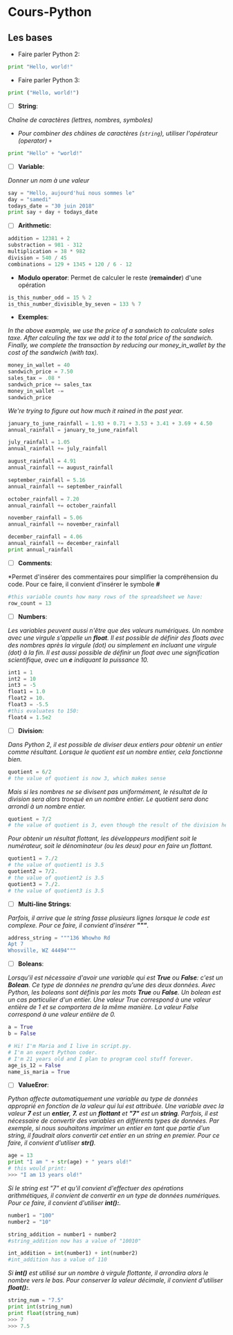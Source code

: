 # Cours-Python
## Les bases
- Faire parler Python 2: 
```py
print "Hello, world!"
```
- Faire parler Python 3: 
```py 
print ("Hello, world!")
```
- [ ] **String**: 

*Chaîne de caractères (lettres, nombres, symboles)*
- *Pour combiner des châines de caractères (`string`), utiliser l'opérateur (operator) `+`*
```py
print "Hello" + "world!"
```
- [ ] **Variable**: 

*Donner un nom à une valeur*
```py
say = "Hello, aujourd'hui nous sommes le"
day = "samedi"
todays_date = "30 juin 2018"
print say + day + todays_date
```
- [ ] **Arithmetic**:
```py
addition = 12381 + 2 
substraction = 981 - 312
multiplication = 38 * 982
division = 540 / 45
combinations = 129 + 1345 + 120 / 6 - 12 
```
- **Modulo operator**: 
Permet de calculer le reste (**remainder**) d'une opération
```py
is_this_number_odd = 15 % 2
is_this_number_divisible_by_seven = 133 % 7
```

- **Exemples**: 

*In the above example, we use the price of a sandwich to calculate sales taxe. After calculing the tax we add it to the total price of the sandwich. Finally, we complete the transaction by reducing our money_in_wallet by the cost of the sandwich (with tax).*

```py
money_in_wallet = 40
sandwich_price = 7.50
sales_tax = .08 *
sandwich_price += sales_tax
money_in_wallet -=
sandwich_price
```

*We're trying to figure out how much it rained in the past year.*

```py
january_to_june_rainfall = 1.93 + 0.71 + 3.53 + 3.41 + 3.69 + 4.50
annual_rainfall = january_to_june_rainfall

july_rainfall = 1.05
annual_rainfall += july_rainfall

august_rainfall = 4.91
annual_rainfall += august_rainfall

september_rainfall = 5.16
annual_rainfall += september_rainfall

october_rainfall = 7.20
annual_rainfall += october_rainfall

november_rainfall = 5.06
annual_rainfall += november_rainfall

december_rainfall = 4.06
annual_rainfall += december_rainfall
print annual_rainfall
```

- [ ] **Comments**:

*Permet d'insérer des commentaires pour simplifier la compréhension du code. Pour ce faire, il convient d'insérer le symbole **#**

```py
#this variable counts how many rows of the spreadsheet we have:
row_count = 13
```

- [ ] **Numbers**:

*Les variables peuvent aussi n'être que des valeurs numériques. Un nombre avec une virgule s'appelle un **float**. Il est possible de définir des floats avec des nombres après la virgule (dot) ou simplement en incluant une virgule (dot) à la fin. Il est aussi possible de définir un float avec une signification scientifique, avec un **e** indiquant la puissance 10.*

```py
int1 = 1
int2 = 10
int3 = -5
float1 = 1.0
float2 = 10.
float3 = -5.5 
#this evaluates to 150: 
float4 = 1.5e2
```

- [ ] **Division**:

*Dans Python 2, il est possible de diviser deux entiers pour obtenir un entier comme résultant. Lorsque le quotient est un nombre entier, cela fonctionne bien.*

```py
quotient = 6/2
# the value of quotient is now 3, which makes sense
```

*Mais si les nombres ne se divisent pas uniformément, le résultat de la division sera alors tronqué en un nombre entier. Le quotient sera donc arrondi à un nombre entier.*

```py
quotient = 7/2
# the value of quotient is 3, even though the result of the division here is 3.5
```

*Pour obtenir un résultat flottant, les développeurs modifient soit le numérateur, soit le dénominateur (ou les deux) pour en faire un flottant.*

```py
quotient1 = 7./2
# the value of quotient1 is 3.5
quotient2 = 7/2.
# the value of quotient2 is 3.5
quotient3 = 7./2.
# the value of quotient3 is 3.5
```

- [ ] **Multi-line Strings**:

*Parfois, il arrive que le string fasse plusieurs lignes lorsque le code est complexe. Pour ce faire, il convient d'insérer **"""***.

```py
address_string = """136 Whowho Rd
Apt 7
Whosville, WZ 44494"""
```

- [ ] **Boleans**:

*Lorsqu'il est nécessaire d'avoir une variable qui est **True** ou **False**: c'est un **Bolean**. Ce type de données ne prendra qu'une des deux données. Avec Python, les boleans sont définis par les mots **True** ou **False**. Un bolean est un cas particulier d'un entier. Une valeur True correspond à une valeur entière de 1 et se comportera de la même manière. La valeur False correspond à une valeur entière de 0.*

```py
a = True
b = False
```

```py
# Hi! I'm Maria and I live in script.py.
# I'm an expert Python coder.
# I'm 21 years old and I plan to program cool stuff forever.
age_is_12 = False
name_is_maria = True
```

- [ ] **ValueEror**:

*Python affecte automatiquement une variable au type de données approprié en fonction de la valeur qui lui est attribuée. Une variable avec la valeur **7** est un **entier**, **7.** est un **flottant** et **"7"** est un **string**. Parfois, il est nécessaire de convertir des variables en différents types de données. Par exemple, si nous souhaitons imprimer un entier en tant que partie d'un string, il faudrait alors convertir cet entier en un string en premier. Pour ce faire, il convient d'utiliser **str()**.*

```py
age = 13
print "I am " + str(age) + " years old!"
# this would print: 
>>> "I am 13 years old!"
```

*Si le string est "7" et qu'il convient d'effectuer des opérations arithmétiques, il convient de convertir en un type de données numériques. Pour ce faire, il convient d'utiliser **int():**.*

```py
number1 = "100"
number2 = "10"

string_addition = number1 + number2 
#string_addition now has a value of "10010"

int_addition = int(number1) + int(number2)
#int_addition has a value of 110
```

*Si **int()** est utilisé sur un nombre à virgule flottante, il arrondira alors le nombre vers le bas. Pour conserver la valeur décimale, il convient d'utiliser **float():**.*

```py
string_num = "7.5"
print int(string_num)
print float(string_num)
>>> 7
>>> 7.5
```

